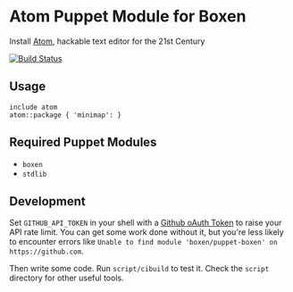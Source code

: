 # Atom Puppet Module for Boxen

Install [Atom](http://atom.io), hackable text editor for the 21st Century

[![Build Status](https://travis-ci.org/boxen/puppet-atom.svg?=master)](https://travis-ci.org/boxen/puppet-atom)

## Usage

```puppet
include atom
atom::package { 'minimap': }
```

## Required Puppet Modules

* `boxen`
* `stdlib`

## Development

Set `GITHUB_API_TOKEN` in your shell with a [Github oAuth Token](https://help.github.com/articles/creating-an-oauth-token-for-command-line-use) to raise your API rate limit. You can get some work done without it, but you're less likely to encounter errors like `Unable to find module 'boxen/puppet-boxen' on https://github.com`.

Then write some code. Run `script/cibuild` to test it. Check the `script`
directory for other useful tools.

